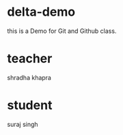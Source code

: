 # delta-demo
this is a Demo for Git and Github class.
# teacher
shradha khapra

# student 
suraj singh
